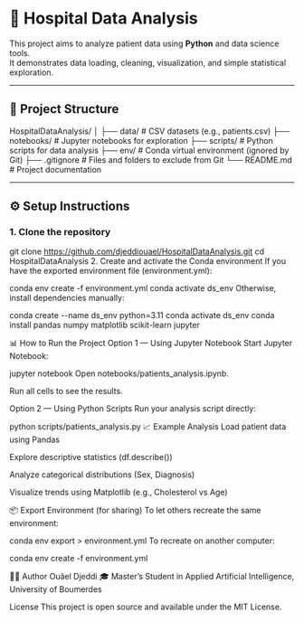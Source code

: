# 🏥 Hospital Data Analysis

This project aims to analyze patient data using **Python** and data science tools.  
It demonstrates data loading, cleaning, visualization, and simple statistical exploration.

---

## 📁 Project Structure

HospitalDataAnalysis/
│
├── data/ # CSV datasets (e.g., patients.csv)
├── notebooks/ # Jupyter notebooks for exploration
├── scripts/ # Python scripts for data analysis
├── env/ # Conda virtual environment (ignored by Git)
├── .gitignore # Files and folders to exclude from Git
└── README.md # Project documentation

---

## ⚙️ Setup Instructions

### 1. Clone the repository

git clone https://github.com/djeddiouael/HospitalDataAnalysis.git
cd HospitalDataAnalysis
2. Create and activate the Conda environment
If you have the exported environment file (environment.yml):

conda env create -f environment.yml
conda activate ds_env
Otherwise, install dependencies manually:


conda create --name ds_env python=3.11
conda activate ds_env
conda install pandas numpy matplotlib scikit-learn jupyter

📊 How to Run the Project
Option 1 — Using Jupyter Notebook
Start Jupyter Notebook:

jupyter notebook
Open notebooks/patients_analysis.ipynb.

Run all cells to see the results.

Option 2 — Using Python Scripts
Run your analysis script directly:

python scripts/patients_analysis.py
📈 Example Analysis
Load patient data using Pandas

Explore descriptive statistics (df.describe())

Analyze categorical distributions (Sex, Diagnosis)

Visualize trends using Matplotlib (e.g., Cholesterol vs Age)

📦 Export Environment (for sharing)
To let others recreate the same environment:

conda env export > environment.yml
To recreate on another computer:

conda env create -f environment.yml

👨‍💻 Author
Ouâel Djeddi
🎓 Master’s Student in Applied Artificial Intelligence, University of Boumerdes

 License
This project is open source and available under the MIT License.
